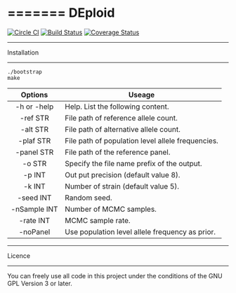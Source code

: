 =======
DEploid
=======

[![Circle CI](https://circleci.com/gh/mcveanlab/DEploid.svg?style=svg)](https://circleci.com/gh/mcveanlab/DEploid)
[![Build Status](https://travis-ci.org/mcveanlab/DEploid.svg?branch=master)](https://travis-ci.org/mcveanlab/DEploid)
[![Coverage Status](https://coveralls.io/repos/github/mcveanlab/DEploid/badge.svg)](https://coveralls.io/github/mcveanlab/DEploid)


************
Installation
************

    ./bootstrap
    make


Options              | Useage |
:-------------------:| ------------------------------- |
-h or -help          |  Help. List the following content.
-ref STR |  File path of reference allele count.
-alt STR |  File path of alternative allele count.
-plaf STR |  File path of population level allele frequencies.
-panel STR |  File path of the reference panel.
-o STR |  Specify the file name prefix of the output.
-p INT |  Out put precision (default value 8).
-k INT |  Number of strain (default value 5).
-seed INT |  Random seed.
-nSample INT |  Number of MCMC samples.
-rate INT |  MCMC sample rate.
-noPanel |  Use population level allele frequency as prior.


*******
Licence
*******
You can freely use all code in this project under the conditions of the GNU GPL Version 3 or later.






